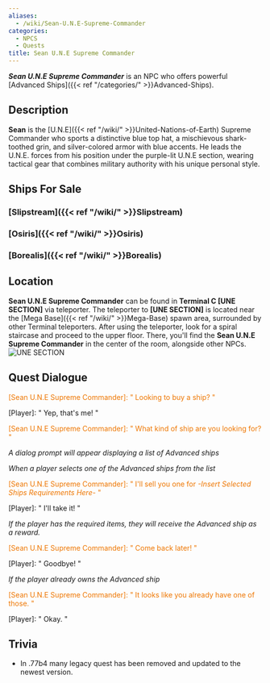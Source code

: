 ```yaml
---
aliases:
  - /wiki/Sean-U.N.E-Supreme-Commander
categories:
  - NPCS
  - Quests
title: Sean U.N.E Supreme Commander
---
```


**_Sean U.N.E Supreme Commander_** is an NPC who offers powerful [Advanced Ships]({{< ref "/categories/" >}}Advanced-Ships).

## Description

**Sean** is the [U.N.E]({{< ref "/wiki/" >}}United-Nations-of-Earth) Supreme Commander who sports a distinctive blue top hat, a mischievous shark-toothed grin, and silver-colored armor with blue accents. He leads the U.N.E. forces from his position under the purple-lit U.N.E section, wearing tactical gear that combines military authority with his unique personal style.

## Ships For Sale

### [Slipstream]({{< ref "/wiki/" >}}Slipstream)

### [Osiris]({{< ref "/wiki/" >}}Osiris)

### [Borealis]({{< ref "/wiki/" >}}Borealis)

## Location

**Sean U.N.E Supreme Commander** can be found in **Terminal C [UNE SECTION]** via teleporter. The teleporter to **[UNE SECTION]** is located near the [Mega Base]({{< ref "/wiki/" >}}Mega-Base) spawn area, surrounded by other Terminal teleporters. After using the teleporter, look for a spiral staircase and proceed to the upper floor. There, you'll find the **Sean U.N.E Supreme Commander** in the center of the room, alongside other NPCs. ![UNE
SECTION](Galaxy_UNESECTION.png "UNE SECTION")

## Quest Dialogue

<span style="color:#ee7600">[Sean U.N.E Supreme Commander]: " Looking to buy a ship? "</span>

[Player]: " Yep, that's me! "

<span style="color:#ee7600">[Sean U.N.E Supreme Commander]: " What kind of ship are you looking for? "</span>

_A dialog prompt will appear displaying a list of Advanced ships_

_When a player selects one of the Advanced ships from the list_

<span style="color:#ee7600">[Sean U.N.E Supreme Commander]: " I'll sell you one for _-Insert Selected Ships Requirements Here-_ "</span>

[Player]: " I'll take it! "

_If the player has the required items, they will receive the Advanced ship as a reward._

<span style="color:#ee7600">[Sean U.N.E Supreme Commander]: " Come back later! "</span>

[Player]: " Goodbye! "

_If the player already owns the Advanced ship_

<span style="color:#ee7600">[Sean U.N.E Supreme Commander]: " It looks like you already have one of those. "</span>

[Player]: " Okay. "

## Trivia

- In .77b4 many legacy quest has been removed and updated to the newest version.
